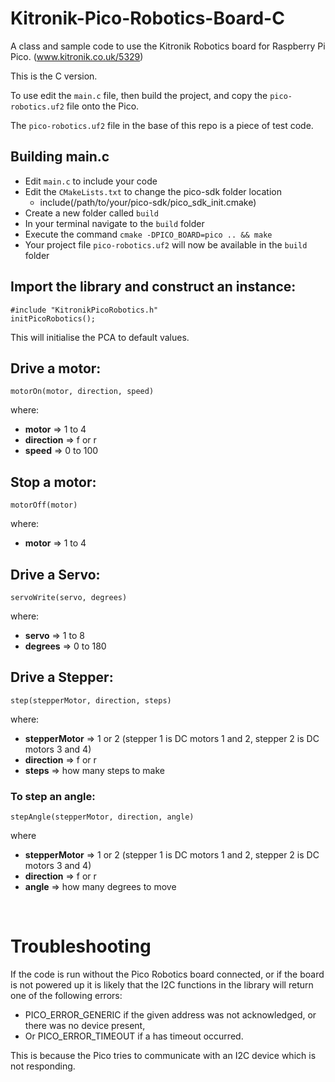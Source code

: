 # Kitronik-Pico-Robotics-Board-C

A class and sample code to use the Kitronik Robotics board for Raspberry Pi Pico. (www.kitronik.co.uk/5329)

This is the C version. 

To use edit the `main.c` file, then build the project, and copy the `pico-robotics.uf2` file onto the Pico.

The `pico-robotics.uf2` file in the base of this repo is a piece of test code.

## Building main.c
- Edit `main.c` to include your code
- Edit the `CMakeLists.txt` to change the pico-sdk folder location
    - include(/path/to/your/pico-sdk/pico_sdk_init.cmake)
- Create a new folder called `build`
- In your terminal navigate to the `build` folder
- Execute the command ```cmake -DPICO_BOARD=pico .. && make```
- Your project file `pico-robotics.uf2` will now be available in the `build` folder

## Import the library and construct an instance:
```
#include "KitronikPicoRobotics.h"
initPicoRobotics();
```
This will initialise the PCA to default values.

## Drive a motor:
```
motorOn(motor, direction, speed)
```
where:
* __motor__ => 1 to 4
* __direction__ => f or r
* __speed__ => 0 to 100

## Stop a motor:
```
motorOff(motor)
```
where:
* __motor__ => 1 to 4

## Drive a Servo:
```
servoWrite(servo, degrees)
```
where:
* __servo__ => 1 to 8
* __degrees__ => 0 to 180

## Drive a Stepper:
```
step(stepperMotor, direction, steps)
```
where:
* __stepperMotor__ => 1 or 2 (stepper 1 is DC motors 1 and 2, stepper 2 is DC motors 3 and 4)
* __direction__ => f or r
* __steps__ => how many steps to make

### To step an angle:
```
stepAngle(stepperMotor, direction, angle)
```
where
* __stepperMotor__ => 1 or 2 (stepper 1 is DC motors 1 and 2, stepper 2 is DC motors 3 and 4)
* __direction__ => f or r
* __angle__ => how many degrees to move
<br/>

# Troubleshooting
If the code is run without the Pico Robotics board connected, or if the board is not powered up it is likely that the I2C functions in the library will return one of the following errors:
- PICO_ERROR_GENERIC if the given address was not acknowledged, or there was no device present,
- Or PICO_ERROR_TIMEOUT if a has timeout occurred.

This is because the Pico tries to communicate with an I2C device which is not responding.
